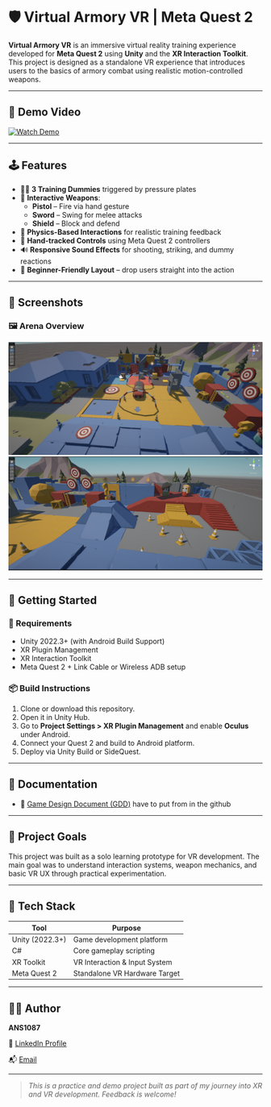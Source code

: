 # 🛡️ Virtual Armory VR | Meta Quest 2

**Virtual Armory VR** is an immersive virtual reality training experience developed for **Meta Quest 2** using **Unity** and the **XR Interaction Toolkit**. This project is designed as a standalone VR experience that introduces users to the basics of armory combat using realistic motion-controlled weapons.

---

## 🎥 Demo Video

[![Watch Demo](https://img.youtube.com/vi/94Iz-lMDz9Q/0.jpg)](https://youtu.be/94Iz-lMDz9Q)

---

## 🕹️ Features

- 🧍‍♂️ **3 Training Dummies** triggered by pressure plates
- 🔫 **Interactive Weapons**:  
  - **Pistol** – Fire via hand gesture  
  - **Sword** – Swing for melee attacks  
  - **Shield** – Block and defend
- 🧠 **Physics-Based Interactions** for realistic training feedback
- 👐 **Hand-tracked Controls** using Meta Quest 2 controllers
- 🔊 **Responsive Sound Effects** for shooting, striking, and dummy reactions
- 🎯 **Beginner-Friendly Layout** – drop users straight into the action

---

## 🧭 Screenshots



### 🖼️ Arena Overview

![Arena Overview](images/arena-overview1.png)
![Arena Overview](images/arena-overview2.png)

---

## 🚀 Getting Started

### 🧰 Requirements

- Unity 2022.3+ (with Android Build Support)
- XR Plugin Management
- XR Interaction Toolkit
- Meta Quest 2 + Link Cable or Wireless ADB setup

### 📦 Build Instructions

1. Clone or download this repository.
2. Open it in Unity Hub.
3. Go to **Project Settings > XR Plugin Management** and enable **Oculus** under Android.
4. Connect your Quest 2 and build to Android platform.
5. Deploy via Unity Build or SideQuest.

---

## 📘 Documentation

- 📄 [Game Design Document (GDD)](./Armory%20Practice%20GDD.docx)
have to put from in the github

---

## 📌 Project Goals

This project was built as a solo learning prototype for VR development. The main goal was to understand interaction systems, weapon mechanics, and basic VR UX through practical experimentation.

---

## 🔧 Tech Stack

| Tool            | Purpose                        |
|-----------------|--------------------------------|
| Unity (2022.3+) | Game development platform      |
| C#              | Core gameplay scripting         |
| XR Toolkit      | VR Interaction & Input System   |
| Meta Quest 2    | Standalone VR Hardware Target  |

---

## 👨‍💻 Author

**ANS1087**

💼 [LinkedIn Profile](https://www.linkedin.com/in/shreykhetan/)  

📬 [Email](mailto:Shreykhetan@gmail.com)

---

> *This is a practice and demo project built as part of my journey into XR and VR development. Feedback is welcome!*
